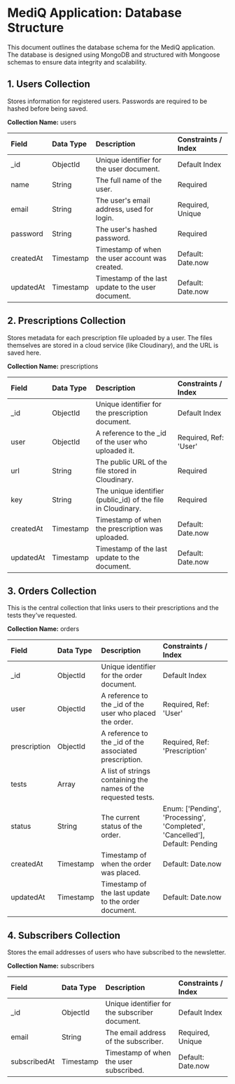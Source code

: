 # **MediQ Application: Database Structure**

This document outlines the database schema for the MediQ application. The database is designed using MongoDB and structured with Mongoose schemas to ensure data integrity and scalability.

## **1\. Users Collection**

Stores information for registered users. Passwords are required to be hashed before being saved.

**Collection Name:** users

| Field | Data Type | Description | Constraints / Index |
| :---- | :---- | :---- | :---- |
| \_id | ObjectId | Unique identifier for the user document. | Default Index |
| name | String | The full name of the user. | Required |
| email | String | The user's email address, used for login. | Required, Unique |
| password | String | The user's hashed password. | Required |
| createdAt | Timestamp | Timestamp of when the user account was created. | Default: Date.now |
| updatedAt | Timestamp | Timestamp of the last update to the user document. | Default: Date.now |

## **2\. Prescriptions Collection**

Stores metadata for each prescription file uploaded by a user. The files themselves are stored in a cloud service (like Cloudinary), and the URL is saved here.

**Collection Name:** prescriptions

| Field | Data Type | Description | Constraints / Index |
| :---- | :---- | :---- | :---- |
| \_id | ObjectId | Unique identifier for the prescription document. | Default Index |
| user | ObjectId | A reference to the \_id of the user who uploaded it. | Required, Ref: 'User' |
| url | String | The public URL of the file stored in Cloudinary. | Required |
| key | String | The unique identifier (public\_id) of the file in Cloudinary. | Required |
| createdAt | Timestamp | Timestamp of when the prescription was uploaded. | Default: Date.now |
| updatedAt | Timestamp | Timestamp of the last update to the document. | Default: Date.now |

## **3\. Orders Collection**

This is the central collection that links users to their prescriptions and the tests they've requested.

**Collection Name:** orders

| Field | Data Type | Description | Constraints / Index |
| :---- | :---- | :---- | :---- |
| \_id | ObjectId | Unique identifier for the order document. | Default Index |
| user | ObjectId | A reference to the \_id of the user who placed the order. | Required, Ref: 'User' |
| prescription | ObjectId | A reference to the \_id of the associated prescription. | Required, Ref: 'Prescription' |
| tests | Array | A list of strings containing the names of the requested tests. |  |
| status | String | The current status of the order. | Enum: \['Pending', 'Processing', 'Completed', 'Cancelled'\], Default: Pending |
| createdAt | Timestamp | Timestamp of when the order was placed. | Default: Date.now |
| updatedAt | Timestamp | Timestamp of the last update to the order document. | Default: Date.now |

## **4\. Subscribers Collection**

Stores the email addresses of users who have subscribed to the newsletter.

**Collection Name:** subscribers

| Field | Data Type | Description | Constraints / Index |
| :---- | :---- | :---- | :---- |
| \_id | ObjectId | Unique identifier for the subscriber document. | Default Index |
| email | String | The email address of the subscriber. | Required, Unique |
| subscribedAt | Timestamp | Timestamp of when the user subscribed. | Default: Date.now |

